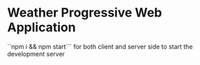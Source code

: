 # Weather Progressive Web Application
``npm i && npm start``` for both client and server side to start the development server
